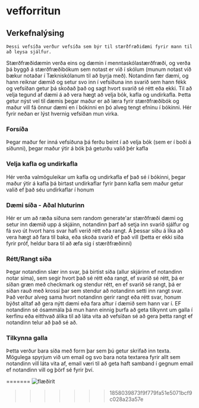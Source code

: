# vefforritun

## Verkefnalýsing
	Þessi vefsíða verður vefsíða sem býr til stærðfræðidæmi fyrir mann til að leysa sjálfur.
Stærðfræðidæmin verða eins og dæmin í menntaskólastærðfræði, og verða þá byggð á stærðfræðibókum sem notast er við í skólum (munum notast við bækur notaðar í Tækniskólanum til að byrja með). Notandinn fær dæmi, og hann reiknar dæmið og setur svo inn í vefsíðuna inn svarið sem hann fékk og vefsíðan getur þá skoðað það og sagt hvort svarið sé rétt eða ekki. Til að velja tegund af dæmi á að vera hægt að velja bók, kafla og undirkafla. Þetta getur nýst vel til dæmis þegar maður er að læra fyrir stærðfræðibók og maður vill fá önnur dæmi en í bókinni en þó alveg tengt efninu í bókinni. Hér fyrir neðan er lýst hvernig vefsíðan mun virka.


### Forsíða
Þegar maður fer inná vefsíðuna þá ferðu beint í að velja bók (sem er í boði á síðunni), þegar maður ýtir á bók þá geturðu valið þér kafla

### Velja kafla og undirkafla
Hér verða valmöguleikar um kafla og undirkafla ef það sé í bókinni, þegar maður ýtir á kafla þá birtast undirkaflar fyrir þann kafla sem maður getur valið ef það séu undirkaflar í honum

### Dæmi síða - Aðal hluturinn
Hér er um að ræða síðuna sem random generate'ar stærðfræði dæmi og setur inn dæmið upp á skjáinn, notandinn þarf að setja inn svarið sjálfur og fá svo út hvort hans svar hafi verið rétt eða rangt. Á þessar síðu á líka að vera hægt að fara til baka, eða skoða svarið ef það vill (þetta er ekki síða fyrir próf, heldur bara til að æfa sig í stærðfræðinni)

### Rétt/Rangt síða
Þegar notandinn slær inn svar, þá birtist síða (allur skjárinn ef notandinn notar síma), sem segir hvort það sé rétt eða rangt, ef svarið sé rétt, þá er síðan græn með checkmark og stendur rétt, en ef svarið sé rangt, þá er síðan rauð með krossi þar sem stendur að notandinn setti inn rangt svar. Það verður alveg sama hvort notandinn gerir rangt eða rétt svar, honum býðst alltaf að gera nýtt dæmi eða fara aftur í dæmið sem hann var í. EF notandinn sé ósammála þá mun hann einnig þurfa að geta tilkynnt um galla í kerfinu eða eitthvað álíka til að láta vita að vefsíðan sé að gera þetta rangt ef notandinn telur að það sé að.

### Tilkynna galla
Þetta verður bara síða með form þar sem þú getur skrifað inn texta. Mögulega spyrjum við um email og svo bara nota textarea fyrir allt sem notandinn vill láta vita af, email væri til að geta haft samband í gegnum email ef notandinn vill og þörf sé fyrir því.

=======
![flæðirit](https://media.discordapp.net/attachments/626442010060128257/753247507127074916/unknown.png)
>>>>>>> 1858039873f9f779fa51e5071bcf9c028a23a57e
